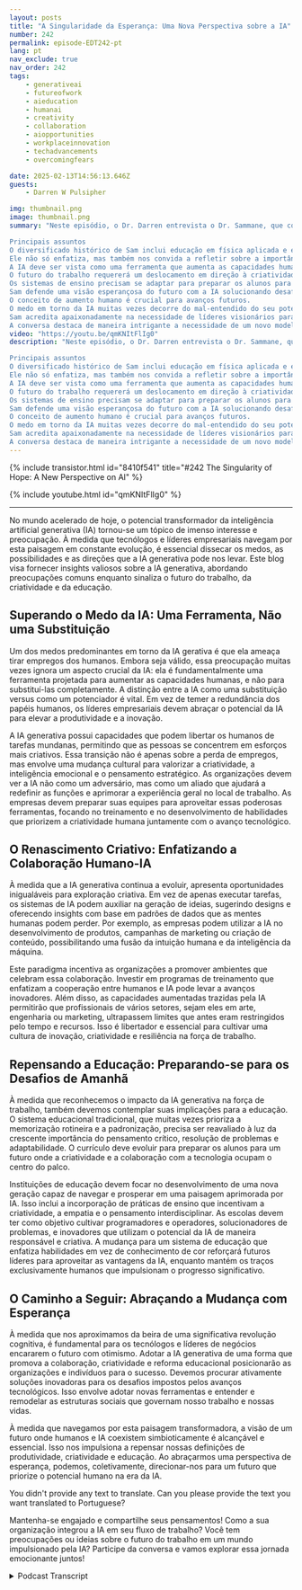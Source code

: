 ```yaml
---
layout: posts
title: "A Singularidade da Esperança: Uma Nova Perspectiva sobre a IA"
number: 242
permalink: episode-EDT242-pt
lang: pt
nav_exclude: true
nav_order: 242
tags:
    - generativeai
    - futureofwork
    - aieducation
    - humanai
    - creativity
    - collaboration
    - aiopportunities
    - workplaceinnovation
    - techadvancements
    - overcomingfears

date: 2025-02-13T14:56:13.646Z
guests:
    - Darren W Pulsipher

img: thumbnail.png
image: thumbnail.png
summary: "Neste episódio, o Dr. Darren entrevista o Dr. Sammane, que compartilha sua jornada a partir de um diversificado contexto educacional em física e engenharia da computação para se tornar um bem-sucedido empreendedor em IA e exames laboratoriais. Ele discute as motivações por trás de seu livro, 'A Singularidade da Esperança', enfatizando a importância de abordar questões sociais sobre IA em vez de sucumbir ao medo. O diálogo explora o potencial da IA para aumentar as capacidades humanas, a necessidade de uma mudança radical na educação, e a visão de um futuro onde a tecnologia resolve questões globais urgentes. Em última análise, a conversa defende uma perspectiva esperançosa sobre o futuro da humanidade na era da IA.

Principais assuntos 
O diversificado histórico de Sam inclui educação em física aplicada e engenharia da computação.
Ele não só enfatiza, mas também nos convida a refletir sobre a importância de fazer as perguntas certas sobre IA.
A IA deve ser vista como uma ferramenta que aumenta as capacidades humanas, e não como um substituto.
O futuro do trabalho requererá um deslocamento em direção à criatividade e inteligência emocional.
Os sistemas de ensino precisam se adaptar para preparar os alunos para um mundo orientado pela IA.
Sam defende uma visão esperançosa do futuro com a IA solucionando desafios globais.
O conceito de aumento humano é crucial para avanços futuros.
O medo em torno da IA muitas vezes decorre do mal-entendido do seu potencial.
Sam acredita apaixonadamente na necessidade de líderes visionários para impulsionar a mudança, inspirando-nos a ter esperança no futuro.
A conversa destaca de maneira intrigante a necessidade de um novo modelo societal na era da IA, convidando-nos a ter uma mente aberta sobre as mudanças que estão por vir."
video: "https://youtu.be/qmKNItFlIg0"
description: "Neste episódio, o Dr. Darren entrevista o Dr. Sammane, que compartilha sua jornada a partir de um diversificado contexto educacional em física e engenharia da computação para se tornar um bem-sucedido empreendedor em IA e exames laboratoriais. Ele discute as motivações por trás de seu livro, 'A Singularidade da Esperança', enfatizando a importância de abordar questões sociais sobre IA em vez de sucumbir ao medo. O diálogo explora o potencial da IA para aumentar as capacidades humanas, a necessidade de uma mudança radical na educação, e a visão de um futuro onde a tecnologia resolve questões globais urgentes. Em última análise, a conversa defende uma perspectiva esperançosa sobre o futuro da humanidade na era da IA.

Principais assuntos 
O diversificado histórico de Sam inclui educação em física aplicada e engenharia da computação.
Ele não só enfatiza, mas também nos convida a refletir sobre a importância de fazer as perguntas certas sobre IA.
A IA deve ser vista como uma ferramenta que aumenta as capacidades humanas, e não como um substituto.
O futuro do trabalho requererá um deslocamento em direção à criatividade e inteligência emocional.
Os sistemas de ensino precisam se adaptar para preparar os alunos para um mundo orientado pela IA.
Sam defende uma visão esperançosa do futuro com a IA solucionando desafios globais.
O conceito de aumento humano é crucial para avanços futuros.
O medo em torno da IA muitas vezes decorre do mal-entendido do seu potencial.
Sam acredita apaixonadamente na necessidade de líderes visionários para impulsionar a mudança, inspirando-nos a ter esperança no futuro.
A conversa destaca de maneira intrigante a necessidade de um novo modelo societal na era da IA, convidando-nos a ter uma mente aberta sobre as mudanças que estão por vir."
---
```


<div>
{% include transistor.html id="8410f541" title="#242 The Singularity of Hope: A New Perspective on AI" %}

{% include youtube.html id="qmKNItFlIg0" %}
</div>

---

No mundo acelerado de hoje, o potencial transformador da inteligência artificial generativa (IA) tornou-se um tópico de imenso interesse e preocupação. À medida que tecnólogos e líderes empresariais navegam por esta paisagem em constante evolução, é essencial dissecar os medos, as possibilidades e as direções que a IA generativa pode nos levar. Este blog visa fornecer insights valiosos sobre a IA generativa, abordando preocupações comuns enquanto sinaliza o futuro do trabalho, da criatividade e da educação.

## Superando o Medo da IA: Uma Ferramenta, Não uma Substituição

Um dos medos predominantes em torno da IA ​​gerativa é que ela ameaça tirar empregos dos humanos. Embora seja válido, essa preocupação muitas vezes ignora um aspecto crucial da IA: ela é fundamentalmente uma ferramenta projetada para aumentar as capacidades humanas, e não para substituí-las completamente. A distinção entre a IA como uma substituição versus como um potenciador é vital. Em vez de temer a redundância dos papéis humanos, os líderes empresariais devem abraçar o potencial da IA para elevar a produtividade e a inovação.

A IA generativa possui capacidades que podem libertar os humanos de tarefas mundanas, permitindo que as pessoas se concentrem em esforços mais criativos. Essa transição não é apenas sobre a perda de empregos, mas envolve uma mudança cultural para valorizar a criatividade, a inteligência emocional e o pensamento estratégico. As organizações devem ver a IA não como um adversário, mas como um aliado que ajudará a redefinir as funções e aprimorar a experiência geral no local de trabalho. As empresas devem preparar suas equipes para aproveitar essas poderosas ferramentas, focando no treinamento e no desenvolvimento de habilidades que priorizem a criatividade humana juntamente com o avanço tecnológico.

## O Renascimento Criativo: Enfatizando a Colaboração Humano-IA

À medida que a IA generativa continua a evoluir, apresenta oportunidades inigualáveis para exploração criativa. Em vez de apenas executar tarefas, os sistemas de IA podem auxiliar na geração de ideias, sugerindo designs e oferecendo insights com base em padrões de dados que as mentes humanas podem perder. Por exemplo, as empresas podem utilizar a IA no desenvolvimento de produtos, campanhas de marketing ou criação de conteúdo, possibilitando uma fusão da intuição humana e da inteligência da máquina.

Este paradigma incentiva as organizações a promover ambientes que celebram essa colaboração. Investir em programas de treinamento que enfatizam a cooperação entre humanos e IA pode levar a avanços inovadores. Além disso, as capacidades aumentadas trazidas pela IA permitirão que profissionais de vários setores, sejam eles em arte, engenharia ou marketing, ultrapassem limites que antes eram restringidos pelo tempo e recursos. Isso é libertador e essencial para cultivar uma cultura de inovação, criatividade e resiliência na força de trabalho.

## Repensando a Educação: Preparando-se para os Desafios de Amanhã

À medida que reconhecemos o impacto da IA generativa na força de trabalho, também devemos contemplar suas implicações para a educação. O sistema educacional tradicional, que muitas vezes prioriza a memorização rotineira e a padronização, precisa ser reavaliado à luz da crescente importância do pensamento crítico, resolução de problemas e adaptabilidade. O currículo deve evoluir para preparar os alunos para um futuro onde a criatividade e a colaboração com a tecnologia ocupam o centro do palco.

Instituições de educação devem focar no desenvolvimento de uma nova geração capaz de navegar e prosperar em uma paisagem aprimorada por IA. Isso inclui a incorporação de práticas de ensino que incentivam a criatividade, a empatia e o pensamento interdisciplinar. As escolas devem ter como objetivo cultivar programadores e operadores, solucionadores de problemas, e inovadores que utilizam o potencial da IA de maneira responsável e criativa. A mudança para um sistema de educação que enfatiza habilidades em vez de conhecimento de cor reforçará futuros líderes para aproveitar as vantagens da IA, enquanto mantém os traços exclusivamente humanos que impulsionam o progresso significativo.

## O Caminho a Seguir: Abraçando a Mudança com Esperança

À medida que nos aproximamos da beira de uma significativa revolução cognitiva, é fundamental para os tecnólogos e líderes de negócios encararem o futuro com otimismo. Adotar a IA generativa de uma forma que promova a colaboração, criatividade e reforma educacional posicionarão as organizações e indivíduos para o sucesso. Devemos procurar ativamente soluções inovadoras para os desafios impostos pelos avanços tecnológicos. Isso envolve adotar novas ferramentas e entender e remodelar as estruturas sociais que governam nosso trabalho e nossas vidas.

À medida que navegamos por esta paisagem transformadora, a visão de um futuro onde humanos e IA coexistem simbioticamente é alcançável e essencial. Isso nos impulsiona a repensar nossas definições de produtividade, criatividade e educação. Ao abraçarmos uma perspectiva de esperança, podemos, coletivamente, direcionar-nos para um futuro que priorize o potencial humano na era da IA.

You didn't provide any text to translate. Can you please provide the text you want translated to Portuguese?

Mantenha-se engajado e compartilhe seus pensamentos! Como a sua organização integrou a IA em seu fluxo de trabalho? Você tem preocupações ou ideias sobre o futuro do trabalho em um mundo impulsionado pela IA? Participe da conversa e vamos explorar essa jornada emocionante juntos!



<details>
<summary> Podcast Transcript </summary>

<p></p>

</details>
